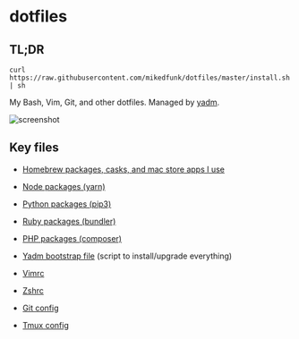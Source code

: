 # dotfiles

## TL;DR

```
curl https://raw.githubusercontent.com/mikedfunk/dotfiles/master/install.sh | sh
```

My Bash, Vim, Git, and other dotfiles. Managed by [yadm](https://thelocehiliosan.github.io/yadm/docs).

![screenshot](https://user-images.githubusercontent.com/661038/71217556-0cd39e00-2273-11ea-9be5-009dd6c874ce.png)



## Key files

* [Homebrew packages, casks, and mac store apps I use](.Brewfile)
* [Node packages (yarn)](.config/yarn/global/package.json)
* [Python packages (pip3)](requirements.txt)
* [Ruby packages (bundler)](Gemfile)
* [PHP packages (composer)](.composer/composer.json)

* [Yadm bootstrap file](.config/yadm/bootstrap) (script to install/upgrade everything)
* [Vimrc](.vimrc)
* [Zshrc](.zshrc)
* [Git config](.gitconfig)
* [Tmux config](.tmux.conf)
